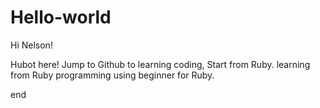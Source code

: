 # Hello-world

Hi Nelson!

 Hubot here! Jump to Github to learning coding, Start from Ruby.
 learning from Ruby programming using beginner for Ruby.
 
 end
